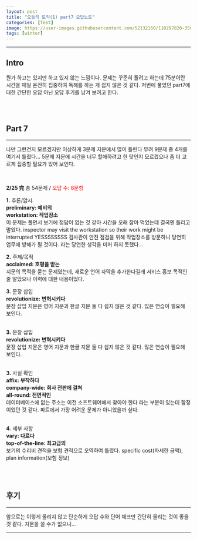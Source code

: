 ```yaml
---
layout: post
title: "오늘의 토익(1) part7 오답노트"
categories: [Test]
image: https://user-images.githubusercontent.com/52132160/110297820-35da7d00-8037-11eb-8587-72a120e8382c.png
tags: [winter]
---
```


---

## Intro

뭔가 하고는 있지만 하고 있지 않는 느낌이다. 문제는 꾸준히 풀려고 하는데 75분이란 시간을 매일 온전히 집중하여 독해를 하는 게 쉽지 않은 것 같다.
저번에 풀었던 part7에 대한 간단한 오답 아닌 오답 후기를 남겨 보려고 한다.

<br><br>

## Part 7

---

나만 그런건지 모르겠지만 이상하게 3문제 지문에서 많이 틀린다 무려 9문제 중 4개를 여기서 틀렸다... 5문제 지문에 시간을 너무 할애하려고 한 탓인지 모르겠으나 좀 더 고르게 집중할 필요가 있어 보인다.

<br>

**2/25 完** 총 54문제 / <span style="color:red">오답 수: 8문항</span>

**1.** 추론/암시. <br>
**preliminary: 예비의**  
**workstation: 작업장소**  
이 문제는 풀면서 보기에 정답이 없는 것 같아 시간을 오래 잡아 먹었는데 결국엔 틀리고 말았다.
inspector may visit the workstation so their work might be interrupted YESSSSSSSS
검사관이 안전 점검을 위해 작업장소를 방문하니 당연히 업무에 방해가 될 것이다. 라는 당연한 생각을 미처 하지 못했다...

**2.** 주제/목적 <br>
**acclaimed: 호평을 받는** <br>
지문의 목적을 묻는 문제였는데, 새로운 언어 자막을 추가한다길래 서비스 홍보 목적인 줄 알았으나 이력에 대한 내용이었다.

**3.** 문장 삽입 <br>
**revolutionize: 변혁시키다** <br>
문장 삽입 지문은 영어 지문과 한글 지문 둘 다 쉽지 않은 것 같다. 많은 연습이 필요해 보인다.
<br><br>

**3.** 문장 삽입 <br>
**revolutionize: 변혁시키다** <br>
문장 삽입 지문은 영어 지문과 한글 지문 둘 다 쉽지 않은 것 같다. 많은 연습이 필요해 보인다.
<br><br>

**3.** 사실 확인 <br>
**affix: 부착하다** <br>
**company-wide: 회사 전판에 걸쳐** <br>
**all-round: 전면적인** <br>
데이터베이스에 없는 주소는 이전 소프트웨어에서 찾아야 한다 라는 부분이 있는데 함정이었던 것 같다. 파트에서 가장 어려운 문제가 아니었을까 싶다.
<br><br>

**4.** 세부 사항 <br>
**vary: 다르다** <br>
**top-of-the-line: 최고급의** <br>
보기의 수리비 견적을 보험 견적으로 오역하여 틀렸다. specific cost(자세한 금액), plan information(보험 정보)

<br><br>

## 후기

---

앞으로는 이렇게 올리지 않고 단순하게 오답 수와 단어 체크만 간단히 올리는 것이 좋을 것 같다. 지문을 쓸 수가 없으니...

---
